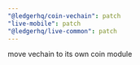 ```yaml
---
"@ledgerhq/coin-vechain": patch
"live-mobile": patch
"@ledgerhq/live-common": patch
---
```


move vechain to its own coin module
